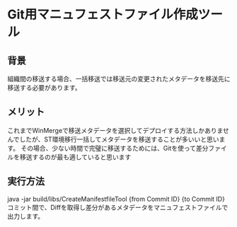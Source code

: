 # Git用マニュフェストファイル作成ツール
## 背景
組織間の移送する場合、一括移送では移送元の変更されたメタデータを移送先に移送する必要があります。
## メリット
これまでWinMergeで移送メタデータを選択してデプロイする方法しかありませんでしたが、ST環境移行一括してメタデータを移送することが多いいと思います。
その場合、少ない時間で完璧に移送するためには、Gitを使って差分ファイルを移送するのが最も適していると思います
## 実行方法
java -jar build/libs/CreateManifestfileTool {from Commit ID} {to Commit ID}
コミット間で、Diffを取得し差分があるメタデータをマニュフェストファイルで出力します。
